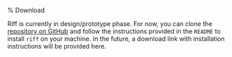 % Download

Riff is currently in design/prototype phase. For now, you can clone
the [repository on GitHub](https://github.com/rootbeersoup/riff) and
follow the instructions provided in the `README` to install `riff` on
your machine. In the future, a download link with installation
instructions will be provided here.
